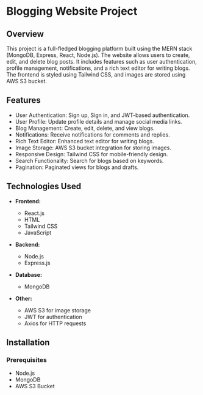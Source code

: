 # Blogging Website Project

## Overview

This project is a full-fledged blogging platform built using the MERN stack (MongoDB, Express, React, Node.js). The website allows users to create, edit, and delete blog posts. It includes features such as user authentication, profile management, notifications, and a rich text editor for writing blogs. The frontend is styled using Tailwind CSS, and images are stored using AWS S3 bucket.

## Features

- User Authentication: Sign up, Sign in, and JWT-based authentication.
- User Profile: Update profile details and manage social media links.
- Blog Management: Create, edit, delete, and view blogs.
- Notifications: Receive notifications for comments and replies.
- Rich Text Editor: Enhanced text editor for writing blogs.
- Image Storage: AWS S3 bucket integration for storing images.
- Responsive Design: Tailwind CSS for mobile-friendly design.
- Search Functionality: Search for blogs based on keywords.
- Pagination: Paginated views for blogs and drafts.

## Technologies Used

- **Frontend:**
  - React.js
  - HTML
  - Tailwind CSS
  - JavaScript

- **Backend:**
  - Node.js
  - Express.js

- **Database:**
  - MongoDB

- **Other:**
  - AWS S3 for image storage
  - JWT for authentication
  - Axios for HTTP requests

## Installation

### Prerequisites

- Node.js
- MongoDB
- AWS S3 Bucket

